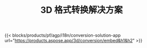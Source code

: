 ﻿---
title: 3D 格式转换解决方案 
weight: 7730
url: /zh/conversion
limit: 
description: 将 3D 文件转换为 Autodesk、Draco、Wavefront、3D Studio 和许多其他格式
---
{{< blocks/products/pf/agp/i18n/conversion-solution-app url="https://products.aspose.app/3d/conversion/embed&h1&h2" >}} 
